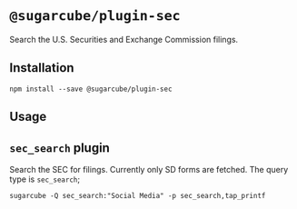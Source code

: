 # `@sugarcube/plugin-sec`

Search the U.S. Securities and Exchange Commission filings.

## Installation

```
npm install --save @sugarcube/plugin-sec
```

## Usage

## `sec_search` plugin

Search the SEC for filings. Currently only SD forms are fetched. The query
type is `sec_search`;

```
sugarcube -Q sec_search:"Social Media" -p sec_search,tap_printf
```
